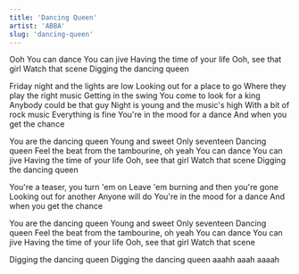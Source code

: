 ```yaml
---
title: 'Dancing Queen'
artist: 'ABBA'
slug: 'dancing-queen'
---
```


Ooh
You can dance
You can jive
Having the time of your life
Ooh, see that girl
Watch that scene
Digging the dancing queen

Friday night and the lights are low
Looking out for a place to go
Where they play the right music
Getting in the swing
You come to look for a king
Anybody could be that guy
Night is young and the music's high
With a bit of rock music
Everything is fine
You're in the mood for a dance
And when you get the chance

You are the dancing queen
Young and sweet
Only seventeen
Dancing queen
Feel the beat from the tambourine, oh yeah
You can dance
You can jive
Having the time of your life
Ooh, see that girl
Watch that scene
Digging the dancing queen

You're a teaser, you turn 'em on
Leave 'em burning and then you're gone
Looking out for another
Anyone will do
You're in the mood for a dance
And when you get the chance

You are the dancing queen
Young and sweet
Only seventeen
Dancing queen
Feel the beat from the tambourine, oh yeah You can dance
You can jive
Having the time of your life
Ooh, see that girl
Watch that scene

Digging the dancing queen
Digging the dancing queen aaahh aaah aaaah
